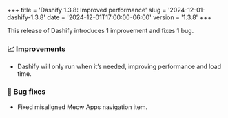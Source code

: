 +++
title = 'Dashify 1.3.8: Improved performance'
slug = '2024-12-01-dashify-1.3.8'
date = '2024-12-01T17:00:00-06:00'
version = '1.3.8'
+++

This release of Dashify introduces 1 improvement and fixes 1 bug.

### 📈 Improvements
- Dashify will only run when it’s needed, improving performance and load time.

### 🐞 Bug fixes
- Fixed misaligned Meow Apps navigation item.
